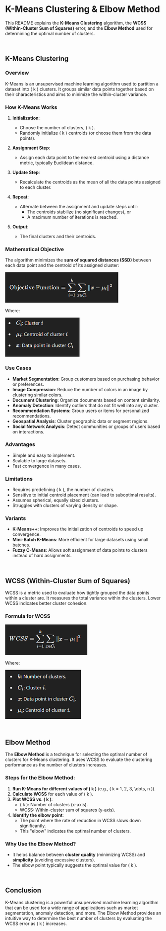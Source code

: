 # K-Means Clustering & Elbow Method

This README explains the **K-Means Clustering** algorithm, the **WCSS (Within-Cluster Sum of Squares)** error, and the **Elbow Method** used for determining the optimal number of clusters.

<br>

## **K-Means Clustering**

### **Overview**

K-Means is an unsupervised machine learning algorithm used to partition a dataset into \( k \) clusters. It groups similar data points together based on their characteristics and aims to minimize the within-cluster variance.

### **How K-Means Works**

1. **Initialization**:
   - Choose the number of clusters, \( k \).
   - Randomly initialize \( k \) centroids (or choose them from the data points).

2. **Assignment Step**:
   - Assign each data point to the nearest centroid using a distance metric, typically Euclidean distance.

3. **Update Step**:
   - Recalculate the centroids as the mean of all the data points assigned to each cluster.

4. **Repeat**:
   - Alternate between the assignment and update steps until:
     - The centroids stabilize (no significant changes), or
     - A maximum number of iterations is reached.

5. **Output**:
   - The final clusters and their centroids.

### **Mathematical Objective**

The algorithm minimizes the **sum of squared distances (SSD)** between each data point and the centroid of its assigned cluster:

![alt text](README-imgs/K-Means_Formula.png)

Where:

![alt text](README-imgs/K-means_where.png)

### **Use Cases**

- **Market Segmentation**: Group customers based on purchasing behavior or preferences.
- **Image Compression**: Reduce the number of colors in an image by clustering similar colors.
- **Document Clustering**: Organize documents based on content similarity.
- **Anomaly Detection**: Identify outliers that do not fit well into any cluster.
- **Recommendation Systems**: Group users or items for personalized recommendations.
- **Geospatial Analysis**: Cluster geographic data or segment regions.
- **Social Network Analysis**: Detect communities or groups of users based on interactions.

### **Advantages**

- Simple and easy to implement.
- Scalable to large datasets.
- Fast convergence in many cases.

### **Limitations**

- Requires predefining \( k \), the number of clusters.
- Sensitive to initial centroid placement (can lead to suboptimal results).
- Assumes spherical, equally sized clusters.
- Struggles with clusters of varying density or shape.

### **Variants**

- **K-Means++**: Improves the initialization of centroids to speed up convergence.
- **Mini-Batch K-Means**: More efficient for large datasets using small batches.
- **Fuzzy C-Means**: Allows soft assignment of data points to clusters instead of hard assignments.

<br>

## **WCSS (Within-Cluster Sum of Squares)**

WCSS is a metric used to evaluate how tightly grouped the data points within a cluster are. It measures the total variance within the clusters. Lower WCSS indicates better cluster cohesion.

### **Formula for WCSS**

![alt text](README-imgs/WCSS_Formula.png)

Where:

![alt text](README-imgs/WCSS_where.png)

<br>

## **Elbow Method**

The **Elbow Method** is a technique for selecting the optimal number of clusters for K-Means clustering. It uses WCSS to evaluate the clustering performance as the number of clusters increases.

### **Steps for the Elbow Method:**

1. **Run K-Means for different values of \( k \)** (e.g., \( k = 1, 2, 3, \dots, n \)).
2. **Calculate WCSS** for each value of \( k \).
3. **Plot WCSS vs. \( k \)**:
   - \( k \): Number of clusters (x-axis).
   - WCSS: Within-cluster sum of squares (y-axis).
4. **Identify the elbow point**:
   - The point where the rate of reduction in WCSS slows down significantly.
   - This "elbow" indicates the optimal number of clusters.

### **Why Use the Elbow Method?**

- It helps balance between **cluster quality** (minimizing WCSS) and **simplicity** (avoiding excessive clusters).
- The elbow point typically suggests the optimal value for \( k \).

<br>

## **Conclusion**

K-Means clustering is a powerful unsupervised machine learning algorithm that can be used for a wide range of applications such as market segmentation, anomaly detection, and more. The Elbow Method provides an intuitive way to determine the best number of clusters by evaluating the WCSS error as \( k \) increases.
